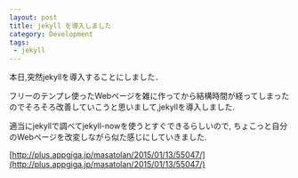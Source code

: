 ```yaml
---
layout: post
title: jekyll を導入しました
category: Development
tags:
 - jekyll
---
```


本日,突然jekyllを導入することにしました．

フリーのテンプレ使ったWebページを雑に作ってから結構時間が経ってしまったのでそろそろ改善していこうと思いまして,jekyllを導入しました.

適当にjekyllで調べてjekyll-nowを使うとすぐできるらしいので,
ちょこっと自分のWebページを改変しながら似た感じにしていきました.

[http://plus.appgiga.jp/masatolan/2015/01/13/55047/](http://plus.appgiga.jp/masatolan/2015/01/13/55047/)
